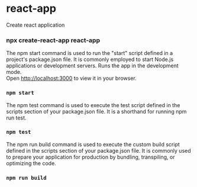 # react-app
Create react application
### npx create-react-app react-app

The npm start command is used to run the "start" script defined in a project's package.json file. It is commonly employed to start Node.js applications or development servers. Runs the app in the development mode.\
Open [http://localhost:3000](http://localhost:3000) to view it in your browser.
### `npm start`

The npm test command is used to execute the test script defined in the scripts section of your package.json file. It is a shorthand for running npm run test.
### `npm test`

The npm run build command is used to execute the custom build script defined in the scripts section of your package.json file. It is commonly used to prepare your application for production by bundling, transpiling, or optimizing the code.
### `npm run build`
